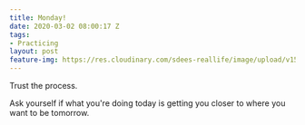 ```yaml
---
title: Monday!
date: 2020-03-02 08:00:17 Z
tags:
- Practicing
layout: post
feature-img: https://res.cloudinary.com/sdees-reallife/image/upload/v1555658919/sample_feature_img.png
---
```


Trust the process.

<i class="fa fa-child" style="color:plum"></i>

Ask yourself if what you're doing today is getting you closer to where you want to be tomorrow.